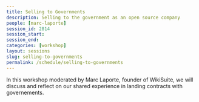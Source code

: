 ```yaml
---
title: Selling to Governments
description: Selling to the government as an open source company
people: [marc-laporte]
session_id: 2814
session_start:
session_end:
categories: [workshop]
layout: sessions
slug: selling-to-governments
permalink: /schedule/selling-to-governments
---
```


In this workshop moderated by Marc Laporte, founder of WikiSuite, we will discuss and reflect on our shared experience
in landing contracts with governements.